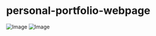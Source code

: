 # personal-portfolio-webpage











![Image](https://github.com/user-attachments/assets/7e963f15-97e8-4089-817f-f8158897d2)
![Image](https://github.com/user-attachments/assets/9ce00ee5-73be-421c-a64b-247137e32c76)
